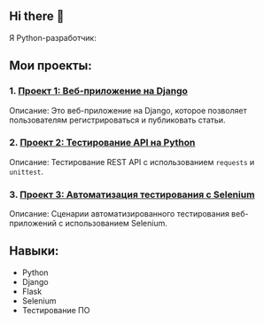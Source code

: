 ## Hi there 👋

Я Python-разработчик:

## Мои проекты:

### 1. [Проект 1: Веб-приложение на Django](https://github.com/super-vector/my-django-app)
Описание: Это веб-приложение на Django, которое позволяет пользователям регистрироваться и публиковать статьи.

### 2. [Проект 2: Тестирование API на Python](https://github.com/super-vector/api-testing)
Описание: Тестирование REST API с использованием `requests` и `unittest`. 

### 3. [Проект 3: Автоматизация тестирования с Selenium](https://github.com/super-vector/selenium-tests)
Описание: Сценарии автоматизированного тестирования веб-приложений с использованием Selenium.

## Навыки:
- Python
- Django
- Flask
- Selenium
- Тестирование ПО

<!--
**ak1-0/ak1-0** is a ✨ _special_ ✨ repository because its `README.md` (this file) appears on your GitHub profile.

Here are some ideas to get you started:

- 🔭 I’m currently working on ...
- 🌱 I’m currently learning ...
- 👯 I’m looking to collaborate on ...
- 🤔 I’m looking for help with ...
- 💬 Ask me about ...
- 📫 How to reach me: ...
- 😄 Pronouns: ...
- ⚡ Fun fact: ...
-->
